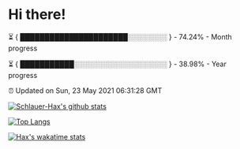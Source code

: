 # Hi there!

⏳ { ██████████████████████░░░░░░░░ } - 74.24% - Month progress

⏳ { ███████████░░░░░░░░░░░░░░░░░░░ } - 38.98% - Year progress

⏰ Updated on Sun, 23 May 2021 06:31:28 GMT


[![Schlauer-Hax's github stats](https://github-readme-stats.vercel.app/api?username=Schlauer-Hax&show_icons=true&theme=dark&count_private=true)](https://github.com/Schlauer-Hax)


[![Top Langs](https://github-readme-stats.vercel.app/api/top-langs/?username=Schlauer-Hax&layout=compact&theme=dark)](https://github.com/Schlauer-Hax?tab=repositories)


[![Hax's wakatime stats](https://github-readme-stats.vercel.app/api/wakatime?username=Hax&theme=dark)](https://wakatime.com/@Hax)

